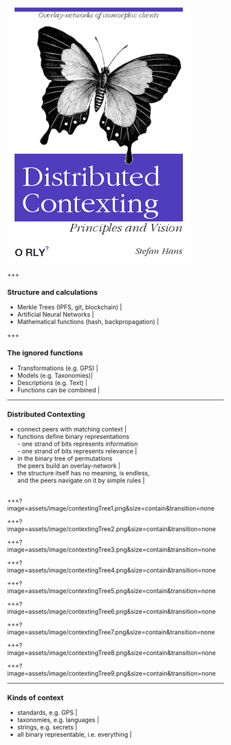 

![Distributed Contexting](assets/image/Distributed-Contexting.png)

+++



### Structure and calculations

- Merkle Trees (IPFS, git, blockchain) |
- Artificial Neural Networks |
- Mathematical functions (hash, backpropagation) |

+++

### The ignored functions 

- Transformations (e.g. GPS) |
- Models (e.g. Taxonomies)|
- Descriptions (e.g. Text) |
- Functions can be combined |

---

### Distributed Contexting

- connect peers with matching context |
- functions define binary representations <br> - one strand of bits represents information <br> - one strand of bits represents relevance |
- in the binary tree of permutations <br> the peers build an overlay-network |
- the structure itself has no meaning, is endless, <br> and the peers navigate on it by simple rules |
<br> <br>

+++?image=assets/image/contextingTree1.png&size=contain&transition=none

+++?image=assets/image/contextingTree2.png&size=contain&transition=none

+++?image=assets/image/contextingTree3.png&size=contain&transition=none

+++?image=assets/image/contextingTree4.png&size=contain&transition=none

+++?image=assets/image/contextingTree5.png&size=contain&transition=none

+++?image=assets/image/contextingTree6.png&size=contain&transition=none

+++?image=assets/image/contextingTree7.png&size=contain&transition=none

+++?image=assets/image/contextingTree8.png&size=contain&transition=none

+++?image=assets/image/contextingTree9.png&size=contain&transition=none


---

### Kinds of context

- standards, e.g. GPS |
- taxonomies, e.g. languages |
- strings, e.g. secrets |
- all binary representable, i.e. everything |
